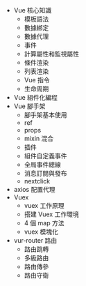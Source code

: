 - Vue 核心知識
  - 模板語法
  - 數據綁定
  - 數據代理
  - 事件
  - 計算屬性和監視屬性
  - 條件渲染
  - 列表渲染
  - Vue 指令
  - 生命周期
- Vue 組件化編程
- Vue 腳手架
  - 腳手架基本使用
  - ref
  - props
  - mixin 混合
  - 插件
  - 組件自定義事件
  - 全局事件總線
  - 消息訂閱與發布
  - nextclick
- axios 配置代理
- Vuex
  - vuex 工作原理
  - 搭建 Vuex 工作環境
  - 4 個 map 方法
  - vuex 模塊化
- vur-router 路由
  - 路由跳轉
  - 多級路由
  - 路由傳參
  - 路由守衛
